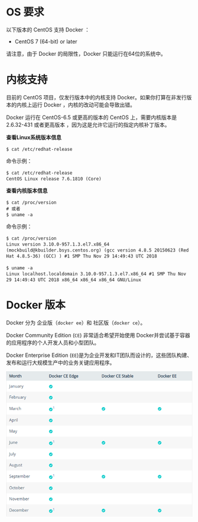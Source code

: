 # OS 要求

以下版本的 CentOS 支持 Docker ：

- CentOS 7 (64-bit) or later

请注意，由于 Docker 的局限性，Docker 只能运行在64位的系统中。

# 内核支持

目前的 CentOS 项目，仅发行版本中的内核支持 Docker。如果你打算在非发行版本的内核上运行 Docker ，内核的改动可能会导致出错。

Docker 运行在 CentOS-6.5 或更高的版本的 CentOS 上，需要内核版本是 2.6.32-431 或者更高版本 ，因为这是允许它运行的指定内核补丁版本。

**查看Linux系统版本信息**

```
$ cat /etc/redhat-release
```

命令示例：

```
$ cat /etc/redhat-release 
CentOS Linux release 7.6.1810 (Core)
```


**查看内核版本信息**

```
$ cat /proc/version
# 或者
$ uname -a
```

命令示例：

```
$ cat /proc/version 
Linux version 3.10.0-957.1.3.el7.x86_64 (mockbuild@kbuilder.bsys.centos.org) (gcc version 4.8.5 20150623 (Red Hat 4.8.5-36) (GCC) ) #1 SMP Thu Nov 29 14:49:43 UTC 2018

$ uname -a
Linux localhost.localdomain 3.10.0-957.1.3.el7.x86_64 #1 SMP Thu Nov 29 14:49:43 UTC 2018 x86_64 x86_64 x86_64 GNU/Linux
```

# Docker 版本

Docker 分为 企业版（`docker ee`）和 社区版（`docker ce`）。

Docker Community Edition (`CE`) 非常适合希望开始使用 Docker并尝试基于容器的应用程序的个人开发人员和小型团队。

Docker Enterprise Edition (`EE`)是为企业开发和IT团队而设计的，这些团队构建、发布和运行大规模生产中的业务关键应用程序。

![issue.png](_images/install/issue.png)
